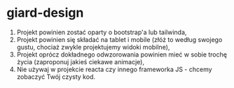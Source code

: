 # giard-design

1.	Projekt powinien zostać oparty o bootstrap'a lub tailwinda,
2.	Projekt powinien się składać na tablet i mobile (złóż to według swojego gustu, chociaż zwykle projektujemy widoki mobilne),
3.	Projekt oprócz dokładnego odwzorowania powinien mieć w sobie trochę życia (zaproponuj jakieś ciekawe animacje),
4.	Nie używaj w projekcie reacta czy innego frameworka JS - chcemy zobaczyć Twój czysty kod.
